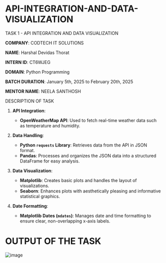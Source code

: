 # API-INTEGRATION-AND-DATA-VISUALIZATION

TASK 1 - API INTEGRATION AND DATA VISUALIZATION

**COMPANY**: CODTECH IT SOLUTIONS

**NAME**: Harshal Devidas Thorat

**INTERN ID**: CT6WJEG

**DOMAIN**: Python Programming

**BATCH DURATION**: January 5th, 2025 to February 20th, 2025

**MENTOR NAME**: NEELA SANTHOSH

DESCRIPTION OF TASK

1. **API Integration**:
   - **OpenWeatherMap API**: Used to fetch real-time weather data such as temperature and humidity.

2. **Data Handling**:
   - **Python `requests` Library**: Retrieves data from the API in JSON format.
   - **Pandas**: Processes and organizes the JSON data into a structured DataFrame for easy analysis.

3. **Data Visualization**:
   - **Matplotlib**: Creates basic plots and handles the layout of visualizations.
   - **Seaborn**: Enhances plots with aesthetically pleasing and informative statistical graphics.

4. **Date Formatting**:
   - **Matplotlib Dates (`mdates`)**: Manages date and time formatting to ensure clear, non-overlapping x-axis labels.

# OUTPUT OF THE TASK 
![image](https://github.com/user-attachments/assets/fc06c90e-94b9-4351-ab8f-883a28f2bdff)






